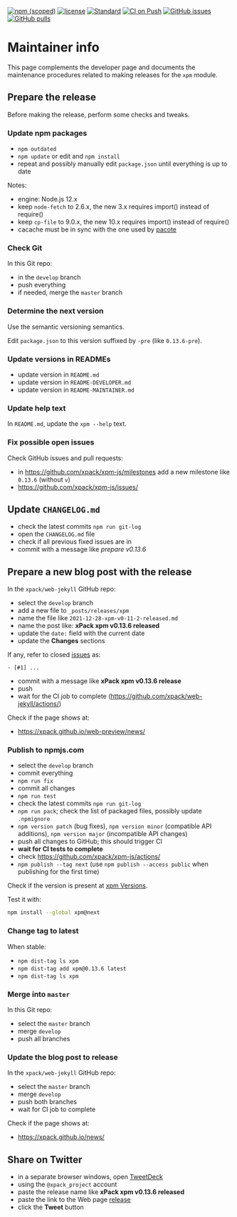 [![npm (scoped)](https://img.shields.io/npm/v/xpm.svg)](https://www.npmjs.com/package/xpm/)
[![license](https://img.shields.io/github/license/xpack/xpm-js.svg)](https://github.com/xpack/xpm-js/blob/master/LICENSE)
[![Standard](https://img.shields.io/badge/code_style-standard-brightgreen.svg)](https://standardjs.com/)
[![CI on Push](https://github.com/xpack/xpm-js/actions/workflows/node-ci.yml/badge.svg)](https://github.com/xpack/xpm-js/actions/)
[![GitHub issues](https://img.shields.io/github/issues/xpack/xpm-js.svg)](https://github.com/xpack/xpm-js/issues/)
[![GitHub pulls](https://img.shields.io/github/issues-pr/xpack/xpm-js.svg)](https://github.com/xpack/xpm-js/pulls/)

# Maintainer info

This page complements the developer page and documents the
maintenance procedures related to making releases for the
`xpm` module.

## Prepare the release

Before making the release, perform some checks and tweaks.

### Update npm packages

- `npm outdated`
- `npm update` or edit and `npm install`
- repeat and possibly manually edit `package.json` until everything is
  up to date

Notes:

- engine: Node.js 12.x
- keep `node-fetch` to 2.6.x, the new 3.x requires import() instead of require()
- keep `cp-file` to 9.0.x, the new 10.x requires import() instead of require()
- cacache must be in sync with the one used by
  [pacote](https://github.com/npm/pacote/blob/main/package.json)

### Check Git

In this Git repo:

- in the `develop` branch
- push everything
- if needed, merge the `master` branch

### Determine the next version

Use the semantic versioning semantics.

Edit `package.json` to this version suffixed by `-pre` (like `0.13.6-pre`).

### Update versions in READMEs

- update version in `README.md`
- update version in `README-DEVELOPER.md`
- update version in `README-MAINTAINER.md`

### Update help text

In `README.md`, update the `xpm --help` text.

### Fix possible open issues

Check GitHub issues and pull requests:

- in <https://github.com/xpack/xpm-js/milestones>
add a new milestone like `0.13.6` (without `v`)
- <https://github.com/xpack/xpm-js/issues/>

## Update `CHANGELOG.md`

- check the latest commits `npm run git-log`
- open the `CHANGELOG.md` file
- check if all previous fixed issues are in
- commit with a message like _prepare v0.13.6_

## Prepare a new blog post with the release

In the `xpack/web-jekyll` GitHub repo:

- select the `develop` branch
- add a new file to `_posts/releases/xpm`
- name the file like `2021-12-28-xpm-v0-11-2-released.md`
- name the post like: **xPack xpm v0.13.6 released**
- update the `date:` field with the current date
- update the **Changes** sections

If any, refer to closed
[issues](https://github.com/xpack/xpm-js/issues/)
as:

```console
- [#1] ...
```

- commit with a message like **xPack xpm v0.13.6 release**
- push
- wait for the CI job to complete (<https://github.com/xpack/web-jekyll/actions/>)

Check if the page shows at:

- <https://xpack.github.io/web-preview/news/>

### Publish to npmjs.com

- select the `develop` branch
- commit everything
- `npm run fix`
- commit all changes
- `npm run test`
- check the latest commits `npm run git-log`
- `npm run pack`; check the list of packaged files, possibly
  update `.npmignore`
- `npm version patch` (bug fixes), `npm version minor` (compatible API
  additions), `npm version major` (incompatible API changes)
- push all changes to GitHub; this should trigger CI
- **wait for CI tests to complete**
- check <https://github.com/xpack/xpm-js/actions/>
- `npm publish --tag next` (use `npm publish --access public` when publishing for the first time)

Check if the version is present at
[xpm Versions](https://www.npmjs.com/package/xpm?activeTab=versions).

Test it with:

```bash
npm install --global xpm@next
```

### Change tag to latest

When stable:

- `npm dist-tag ls xpm`
- `npm dist-tag add xpm@0.13.6 latest`
- `npm dist-tag ls xpm`

### Merge into `master`

In this Git repo:

- select the `master` branch
- merge `develop`
- push all branches

### Update the blog post to release

In the `xpack/web-jekyll` GitHub repo:

- select the `master` branch
- merge `develop`
- push both branches
- wait for CI job to complete

Check if the page shows at:

- <https://xpack.github.io/news/>

## Share on Twitter

- in a separate browser windows, open [TweetDeck](https://tweetdeck.twitter.com/)
- using the `@xpack_project` account
- paste the release name like **xPack xpm v0.13.6 released**
- paste the link to the Web page
  [release](https://xpack.github.io/xpm/releases/)
- click the **Tweet** button
